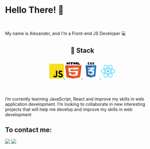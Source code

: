 # Hello There! 👋
<br/>


My name is Alexander, and I'm a Front-end JS Developer 💻
<br/>

<h2 align = "center">🔧 Stack</h2>

<h3 align = "center">
<div align = "center">
  <a href='#' title="JAVASCRIPT" alt="JAVASCRIPT">
        <img src='/img/javascript.svg' width="48" height="48"/>
  </a>
  <a href='#' title="HTML" alt="HTML">
        <img src='/img/html5.svg' width="53" height="53">
  </a>
  <a href='#' title="CSS" alt="CSS">
        <img src='/img/css.svg' width="56" height="56">
  </a>
  <a href='#' title="REACT" alt="REACT">
        <img src='/img/react-original.svg' width="48" height="48">
  </a>
</div>
<br>
</h3>
<br/>
I’m currently learning JavaScript, React and improve my skills in web application development. I’m looking to collaborate in new interesting projects that will help me develop and improve my skills in web development 
<br>

<h2>To contact me:</h2>

<a name = "telegram" href = "https://t.me/x4nex"><img src = "https://img.icons8.com/color/48/000000/telegram-app--v3.png"/></a>
<a name = "gmail" href = "migday55@gmail.com"> <img src = "https://img.icons8.com/color/48/000000/gmail-new.png"/></a>
<br>

<!---
AlexanderMigday/AlexanderMigday is a ✨ special ✨ repository because its `README.md` (this file) appears on your GitHub profile.
You can click the Preview link to take a look at your changes.
--->